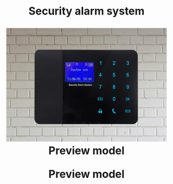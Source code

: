 <h1 align="center">Security alarm system </a> </h>
<figure align="center">
  <img src="2.png" height="300" ></a>
  <figcaption align="center">Preview model</figcaption>
</figure>
<p align="center">Preview model</p>
